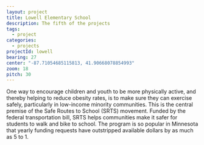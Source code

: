 ```yaml
---
layout: project
title: Lowell Elementary School
description: The fifth of the projects
tags:
  - project
categories:
  - projects
projectId: lowell
bearing: 27
center: "-87.71054685115813, 41.90668078854993"
zoom: 18
pitch: 30
---
```


One way to encourage children and youth to be more physically active, and thereby helping to reduce obesity rates, is to make sure they can exercise safely, particularly in low-income minority communities. This is the central premise of the Safe Routes to School (SRTS) movement. Funded by the federal transportation bill, SRTS helps communities make it safer for students to walk and bike to school. The program is so popular in Minnesota that yearly funding requests have outstripped available dollars by as much as 5 to 1.